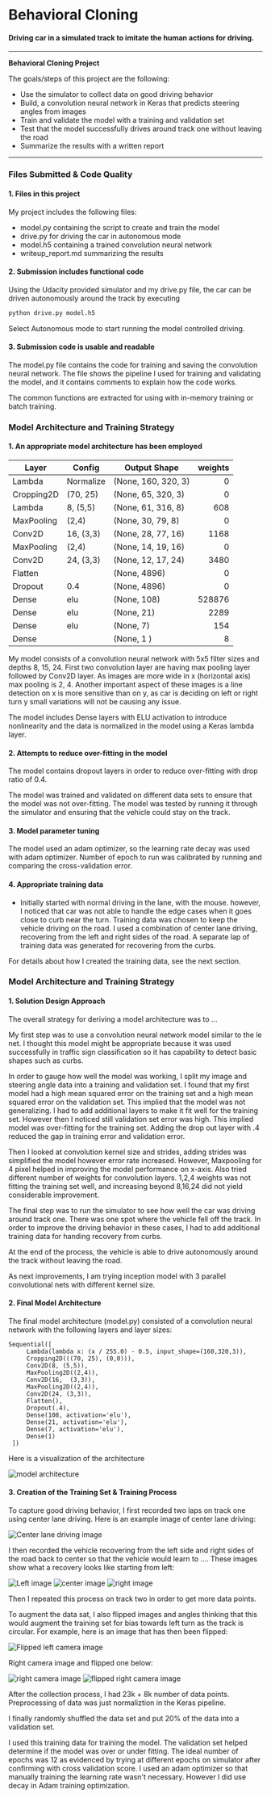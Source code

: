 # **Behavioral Cloning** 

#### Driving car in a simulated track to imitate the human actions for driving.


---

**Behavioral Cloning Project**

The goals/steps of this project are the following:
* Use the simulator to collect data on good driving behavior
* Build, a convolution neural network in Keras that predicts steering angles from images
* Train and validate the model with a training and validation set
* Test that the model successfully drives around track one without leaving the road
* Summarize the results with a written report


[//]: # (Image References)

[model]: ./images/map.png "Model Visualization"
[center]: ./images/center.jpg "Cenetr lane driving"
[left]: ./images/left.jpg "Recovery Image"
[right]: ./images/right.jpg "Recovery Image"
[flipped_left]: ./images/flipped_left.png "Flipped left Image"
[right_camera]: ./images/right_camera.png "Right Image"
[flipped_right]: ./images/flipped_right.png "Flipped right Image"



---
### Files Submitted & Code Quality

#### 1. Files in this project

My project includes the following files:
* model.py containing the script to create and train the model
* drive.py for driving the car in autonomous mode
* model.h5 containing a trained convolution neural network 
* writeup_report.md summarizing the results

#### 2. Submission includes functional code
Using the Udacity provided simulator and my drive.py file, the car can be driven
autonomously around the track by executing 
```sh
python drive.py model.h5
```
Select Autonomous mode to start running the model controlled driving.

#### 3. Submission code is usable and readable

The model.py file contains the code for training and saving the convolution neural network. The file shows the pipeline I used for training and validating the model, and it contains comments to explain how the code works.

The common functions are extracted for using with in-memory training or batch training.

### Model Architecture and Training Strategy

#### 1. An appropriate model architecture has been employed



| Layer        | Config        | Output Shape                 | weights |
|--------------|---------------|------------------------------|------:|
| Lambda       | Normalize     | (None, 160, 320, 3)          |     0 |
| Cropping2D   | (70, 25)      | (None, 65, 320, 3)           |     0 |
| Lambda       | 8, (5,5)      | (None, 61, 316, 8)           |   608 |
| MaxPooling   | (2,4)         | (None, 30, 79, 8)            |     0 |
| Conv2D       | 16, (3,3)     | (None, 28, 77, 16)           |  1168 |
| MaxPooling   | (2,4)         | (None, 14, 19, 16)           |     0 |
| Conv2D       | 24, (3,3)     | (None, 12, 17, 24)           |  3480 |
| Flatten      |               | (None, 4896)                 |     0 |
| Dropout      |  0.4          | (None, 4896)                 |     0 |
| Dense        |  elu          | (None, 108)                  |528876 |
| Dense        |  elu          | (None, 21)                   |  2289 |
| Dense        |  elu          | (None, 7)                    |   154 |
| Dense        |               | (None, 1 )                   |     8 |

My model consists of a convolution neural network with 5x5 filter sizes and depths 8, 15, 24. 
First two convolution layer are having max pooling layer followed by Conv2D layer. As images are
more wide in x (horizontal axis) max pooling is 2, 4. Another important aspect of these images is 
a line detection on x is more sensitive than on y, as car is deciding on left or right turn y small 
variations will not be causing any issue. 

The model includes Dense layers with ELU activation to introduce nonlinearity and the data is normalized in the model using a Keras lambda layer. 

#### 2. Attempts to reduce over-fitting in the model

The model contains dropout layers in order to reduce over-fitting with drop ratio of 0.4.  

The model was trained and validated on different data sets to ensure that the model was not over-fitting.
The model was tested by running it through the simulator and ensuring that the vehicle could stay on the track.

#### 3. Model parameter tuning

The model used an adam optimizer, so the learning rate decay was used with adam optimizer. Number of epoch to run was 
calibrated by running and comparing the cross-validation error. 

#### 4. Appropriate training data

* Initially started with normal driving in the lane, with the mouse. however, I noticed that car was not 
able to handle the edge cases when it goes close to curb near the turn.
Training data was chosen to keep the vehicle driving on the road. I used a combination of center lane driving, recovering from the left and right sides of the road.
A separate lap of training data was generated for recovering from the curbs.  

For details about how I created the training data, see the next section. 

### Model Architecture and Training Strategy

#### 1. Solution Design Approach

The overall strategy for deriving a model architecture was to ...

My first step was to use a convolution neural network model similar to the le net. I thought this model might be appropriate because it was
used successfully in traffic sign classification so it has capability to detect basic shapes such as curbs.

In order to gauge how well the model was working, I split my image and steering angle data into a training and validation set. 
I found that my first model had a high mean squared error on the training set and a high mean squared error on the validation set. This implied that the model was not generalizing. 
I had to add additional layers to make it fit well for the training set. However then I noticed still validation set error was high. This 
implied model was over-fitting for the training set. Adding the drop out layer with .4 reduced the gap in training error and validation error.

Then I looked at convolution kernel size and strides, adding strides was simplified the model however error rate increased. However,
Maxpooling for 4 pixel helped in improving the model performance on x-axis. Also tried different number of weights for convolution layers. 1,2,4 weights 
was not fitting the training set well, and increasing beyond 8,16,24 did not yield considerable improvement.

The final step was to run the simulator to see how well the car was driving around track one. There was one spot where the vehicle fell off the track.
In order to  improve the driving behavior in these cases, I had to add additional training data for handing recovery from curbs.

At the end of the process, the vehicle is able to drive autonomously around the track without leaving the road.

As next improvements, I am trying inception model with 3 parallel convolutional nets with different kernel size. 

#### 2. Final Model Architecture

The final model architecture (model.py) consisted of a convolution neural network with the following layers and layer sizes:
```
Sequential([
     Lambda(lambda x: (x / 255.0) - 0.5, input_shape=(160,320,3)),
     Cropping2D(((70, 25), (0,0))),
     Conv2D(8, (5,5)),
     MaxPooling2D((2,4)),
     Conv2D(16,  (3,3)),
     MaxPooling2D((2,4)),
     Conv2D(24, (3,3)),
     Flatten(),
     Dropout(.4),
     Dense(108, activation='elu'),
     Dense(21, activation='elu'),
     Dense(7, activation='elu'),
     Dense(1)
 ])

```
Here is a visualization of the architecture 

![model architecture][model]

#### 3. Creation of the Training Set & Training Process

To capture good driving behavior, I first recorded two laps on track one using center lane driving. Here is an example image of center lane driving:

![Center lane driving image][center]

I then recorded the vehicle recovering from the left side and right sides of the road back to center so that the vehicle would learn to .... These images show what a recovery looks like starting from left:

![Left image][left]
![center image][center]
![right image][right]

Then I repeated this process on track two in order to get more data points.

To augment the data sat, I also flipped images and angles thinking that this would augment the training set for bias towards left turn as the track is circular.
 For example, here is an image that has then been flipped:

![Flipped left camera image][flipped_left]

Right camera image and flipped one below:

![right camera image][right_camera]
![flipped right camera image][flipped_right]


After the collection process, I had 23k + 8k number of data points. Preprocessing of data was just normaliztion in the Keras pipeline.

I finally randomly shuffled the data set and put 20% of the data into a validation set. 

I used this training data for training the model. The validation set helped determine if the model was over or under fitting. 
The ideal number of epochs was 12 as evidenced by trying at different epochs on simulator after confirming with cross validation score.
I used an adam optimizer so that manually training the learning rate wasn't necessary. However I did use decay in Adam training optimization.



